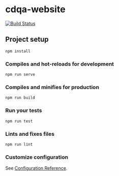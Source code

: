 # cdqa-website

[![Build Status](https://travis-ci.com/cdqa-suite/cdQA-website.svg?token=Vzy9RRKRZ41ynd9q2BRX&branch=master)](https://travis-ci.com/cdqa-suite/cdQA-website)

## Project setup
```
npm install
```

### Compiles and hot-reloads for development
```
npm run serve
```

### Compiles and minifies for production
```
npm run build
```

### Run your tests
```
npm run test
```

### Lints and fixes files
```
npm run lint
```

### Customize configuration
See [Configuration Reference](https://cli.vuejs.org/config/).
